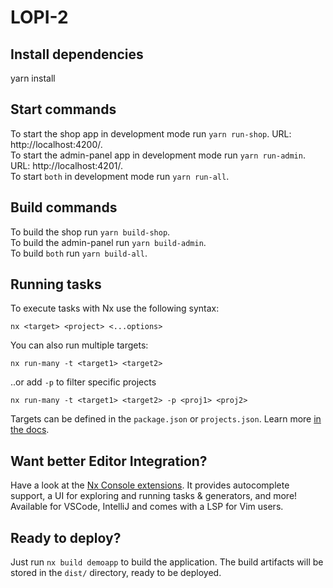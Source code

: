 # LOPI-2

## Install dependencies

yarn install

## Start commands

To start the shop app in development mode run `yarn run-shop`. URL: http://localhost:4200/. </br>
To start the admin-panel app in development mode run `yarn run-admin`. URL:  http://localhost:4201/. </br>
To start `both` in development mode run `yarn run-all`.

## Build commands

To build the shop run `yarn build-shop`. </br>
To build the admin-panel run `yarn build-admin`. </br>
To build `both` run `yarn build-all`.

## Running tasks

To execute tasks with Nx use the following syntax:

```
nx <target> <project> <...options>
```

You can also run multiple targets:

```
nx run-many -t <target1> <target2>
```

..or add `-p` to filter specific projects

```
nx run-many -t <target1> <target2> -p <proj1> <proj2>
```

Targets can be defined in the `package.json` or `projects.json`. Learn more [in the docs](https://nx.dev/core-features/run-tasks).

## Want better Editor Integration?

Have a look at the [Nx Console extensions](https://nx.dev/nx-console). It provides autocomplete support, a UI for exploring and running tasks & generators, and more! Available for VSCode, IntelliJ and comes with a LSP for Vim users.

## Ready to deploy?

Just run `nx build demoapp` to build the application. The build artifacts will be stored in the `dist/` directory, ready to be deployed.
